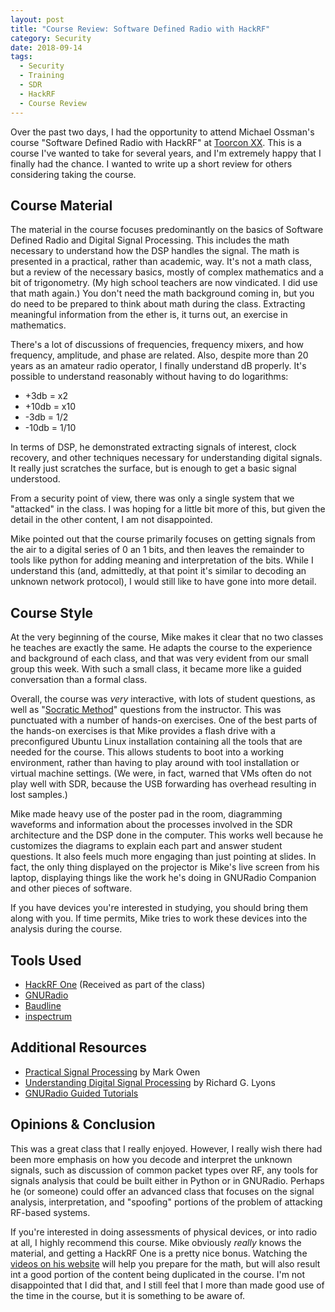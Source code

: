 ```yaml
---
layout: post
title: "Course Review: Software Defined Radio with HackRF"
category: Security
date: 2018-09-14
tags:
  - Security
  - Training
  - SDR
  - HackRF
  - Course Review
---
```


Over the past two days, I had the opportunity to attend Michael Ossman's course
"Software Defined Radio with HackRF" at [Toorcon XX](https://toorcon.org).  This
is a course I've wanted to take for several years, and I'm extremely happy that
I finally had the chance.  I wanted to write up a short review for others
considering taking the course.

## Course Material ##

The material in the course focuses predominantly on the basics of Software
Defined Radio and Digital Signal Processing.  This includes the math necessary
to understand how the DSP handles the signal.  The math is presented in a
practical, rather than academic, way.  It's not a math class, but a review of
the necessary basics, mostly of complex mathematics and a bit of trigonometry.
(My high school teachers are now vindicated.  I did use that math again.)
You don't need the math background coming in, but you do need to be prepared to
think about math during the class.  Extracting meaningful information from the
ether is, it turns out, an exercise in mathematics.

There's a lot of discussions of frequencies, frequency mixers, and how
frequency, amplitude, and phase are related.  Also, despite more than 20 years
as an amateur radio operator, I finally understand dB properly.  It's possible
to understand reasonably without having to do logarithms:

- +3db = x2
- +10db = x10
- -3db = 1/2
- -10db = 1/10

In terms of DSP, he demonstrated extracting signals of interest, clock recovery,
and other techniques necessary for understanding digital signals.  It really
just scratches the surface, but is enough to get a basic signal understood.

From a security point of view, there was only a single system that we "attacked"
in the class.  I was hoping for a little bit more of this, but given the detail
in the other content, I am not disappointed.

Mike pointed out that the course primarily focuses on getting signals
from the air to a digital series of 0 an 1 bits, and then leaves the remainder
to tools like python for adding meaning and interpretation of the bits.  While I
understand this (and, admittedly, at that point it's similar to decoding an
unknown network protocol), I would still like to have gone into more detail.

## Course Style ##

At the very beginning of the course, Mike makes it clear that no two classes he
teaches are exactly the same.  He adapts the course to the experience and
background of each class, and that was very evident from our small group this
week.  With such a small class, it became more like a guided conversation than a
formal class.

Overall, the course was *very* interactive, with lots of student questions, as
well as "[Socratic Method](https://en.wikipedia.org/wiki/Socratic_method)"
questions from the instructor.  This was punctuated with a number of hands-on
exercises.  One of the best parts of the hands-on exercises is that Mike
provides a flash drive with a preconfigured Ubuntu Linux installation containing
all the tools that are needed for the course.  This allows students to boot into
a working environment, rather than having to play around with tool installation
or virtual machine settings.  (We were, in fact, warned that VMs often do not
play well with SDR, because the USB forwarding has overhead resulting in lost
samples.)

Mike made heavy use of the poster pad in the room, diagramming waveforms and
information about the processes involved in the SDR architecture and the DSP
done in the computer.  This works well because he customizes the diagrams to
explain each part and answer student questions.  It also feels much more
engaging than just pointing at slides.  In fact, the only thing displayed on the
projector is Mike's live screen from his laptop, displaying things like the work
he's doing in GNURadio Companion and other pieces of software.

If you have devices you're interested in studying, you should bring them along
with you.  If time permits, Mike tries to work these devices into the
analysis during the course.

## Tools Used ##

- [HackRF One](https://greatscottgadgets.com/hackrf/) (Received as part of the class)
- [GNURadio](https://www.gnuradio.org/)
- [Baudline](http://www.baudline.com/)
- [inspectrum](https://github.com/miek/inspectrum)

## Additional Resources ##

- [Practical Signal Processing](https://amzn.to/2MwwChc) by Mark Owen
- [Understanding Digital Signal Processing](https://amzn.to/2QqMDZ4) by Richard G. Lyons
- [GNURadio Guided Tutorials](https://wiki.gnuradio.org/index.php/Guided_Tutorials)

## Opinions & Conclusion ##

This was a great class that I really enjoyed.  However, I really wish there had
been more emphasis on how you decode and interpret the unknown signals, such as
discussion of common packet types over RF, any tools for signals analysis that
could be built either in Python or in GNURadio.  Perhaps he (or someone) could
offer an advanced class that focuses on the signal analysis, interpretation, and
"spoofing" portions of the problem of attacking RF-based systems.

If you're interested in doing assessments of physical devices, or into radio at
all, I highly recommend this course.  Mike obviously *really* knows the
material, and getting a HackRF One is a pretty nice bonus.  Watching the
[videos on his website](https://greatscottgadgets.com/sdr/) will help you
prepare for the math, but will also result int a good portion of the content
being duplicated in the course.  I'm not disappointed that I did that, and I
still feel that I more than made good use of the time in the course, but it is
something to be aware of.
